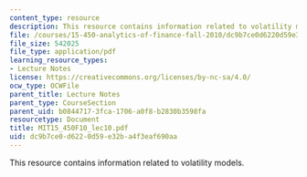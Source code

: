 ```yaml
---
content_type: resource
description: This resource contains information related to volatility models.
file: /courses/15-450-analytics-of-finance-fall-2010/dc9b7ce0d6220d59e32ba4f3eaf690aa_MIT15_450F10_lec10.pdf
file_size: 542025
file_type: application/pdf
learning_resource_types:
- Lecture Notes
license: https://creativecommons.org/licenses/by-nc-sa/4.0/
ocw_type: OCWFile
parent_title: Lecture Notes
parent_type: CourseSection
parent_uid: b0844717-3fca-1706-a0f8-b2830b3598fa
resourcetype: Document
title: MIT15_450F10_lec10.pdf
uid: dc9b7ce0-d622-0d59-e32b-a4f3eaf690aa
---
```

This resource contains information related to volatility models.